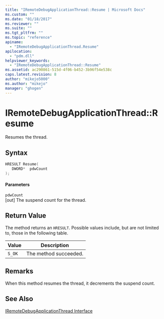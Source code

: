 ```yaml
---
title: "IRemoteDebugApplicationThread::Resume | Microsoft Docs"
ms.custom: ""
ms.date: "01/18/2017"
ms.reviewer: ""
ms.suite: ""
ms.tgt_pltfrm: ""
ms.topic: "reference"
apiname: 
  - "IRemoteDebugApplicationThread.Resume"
apilocation: 
  - "pdm.dll"
helpviewer_keywords: 
  - "IRemoteDebugApplicationThread::Resume"
ms.assetid: ac290861-515d-4f06-b452-3b96f54e538c
caps.latest.revision: 8
author: "mikejo5000"
ms.author: "mikejo"
manager: "ghogen"
---
```

# IRemoteDebugApplicationThread::Resume
Resumes the thread.  
  
## Syntax  
  
```cpp
HRESULT Resume(  
   DWORD*  pdwCount  
);  
```  
  
#### Parameters  
 `pdwCount`  
 [out] The suspend count for the thread.  
  
## Return Value  
 The method returns an `HRESULT`. Possible values include, but are not limited to, those in the following table.  
  
|Value|Description|  
|-----------|-----------------|  
|`S_OK`|The method succeeded.|  
  
## Remarks  
 When this method resumes the thread, it decrements the suspend count.  
  
## See Also  
 [IRemoteDebugApplicationThread Interface](../../winscript/reference/iremotedebugapplicationthread-interface.md)